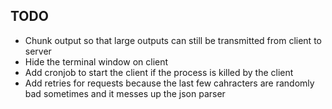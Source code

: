 ## TODO
- Chunk output so that large outputs can still be transmitted from client to server
- Hide the terminal window on client
- Add cronjob to start the client if the process is killed by the client
- Add retries for requests because the last few cahracters are randomly bad sometimes and it messes up the json parser
